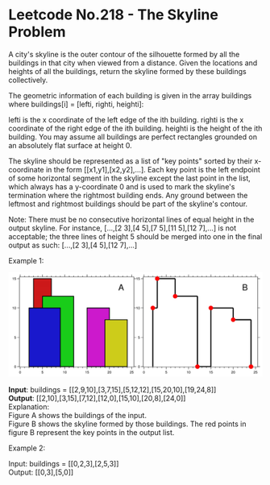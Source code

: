 # Leetcode No.218 - The Skyline Problem

A city's skyline is the outer contour of the silhouette formed by all the buildings in that city when viewed from a distance. Given the locations and heights of all the buildings, return the skyline formed by these buildings collectively.

The geometric information of each building is given in the array buildings where buildings[i] = [lefti, righti, heighti]:

lefti is the x coordinate of the left edge of the ith building.
righti is the x coordinate of the right edge of the ith building.
heighti is the height of the ith building.
You may assume all buildings are perfect rectangles grounded on an absolutely flat surface at height 0.

The skyline should be represented as a list of "key points" sorted by their x-coordinate in the form [[x1,y1],[x2,y2],...]. Each key point is the left endpoint of some horizontal segment in the skyline except the last point in the list, which always has a y-coordinate 0 and is used to mark the skyline's termination where the rightmost building ends. Any ground between the leftmost and rightmost buildings should be part of the skyline's contour.

Note: There must be no consecutive horizontal lines of equal height in the output skyline. For instance, [...,[2 3],[4 5],[7 5],[11 5],[12 7],...] is not acceptable; the three lines of height 5 should be merged into one in the final output as such: [...,[2 3],[4 5],[12 7],...]


Example 1:

![Example 1 illustration](https://github.com/aeu/legible-algorithms/blob/master/leetcode/skyline/skyline_problem.jpg)


**Input**: buildings = [[2,9,10],[3,7,15],[5,12,12],[15,20,10],[19,24,8]]  
**Output**: [[2,10],[3,15],[7,12],[12,0],[15,10],[20,8],[24,0]]  
Explanation:  
Figure A shows the buildings of the input.  
Figure B shows the skyline formed by those buildings. The red points in figure B represent the key points in the output list.


Example 2:

Input: buildings = [[0,2,3],[2,5,3]]  
Output: [[0,3],[5,0]]

